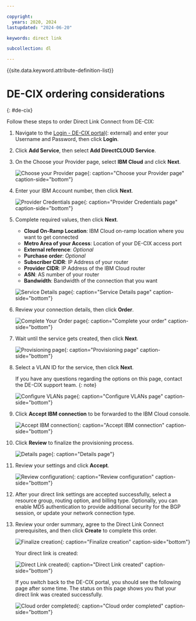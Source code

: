```yaml
---

copyright:
  years: 2020, 2024
lastupdated: "2024-06-20"

keywords: direct link

subcollection: dl

---
```


{{site.data.keyword.attribute-definition-list}}

# DE-CIX ordering considerations
{: #de-cix}

Follow these steps to order Direct Link Connect from DE-CIX:

1. Navigate to the [Login - DE-CIX portal](https://portal.de-cix.net/login){: external} and enter your Username and Password, then click **Login**.
1. Click **Add Service**, then select **Add DirectCLOUD Service**.
1. On the Choose your Provider page, select **IBM Cloud** and click **Next**.

   ![Choose your Provider page](images/decix-choose-provider.png "Choose your Provider page"){: caption="Choose your Provider page" caption-side="bottom"}

1. Enter your IBM Account number, then click **Next**.

   ![Provider Credentials page](images/decix-credentials.png "Provider Credentials page"){: caption="Provider Credentials page" caption-side="bottom"}

1. Complete required values, then click **Next**.

   * **Cloud On-Ramp Location**: IBM Cloud on-ramp location where you want to get connected
   * **Metro Area of your Access**: Location of your DE-CIX access port
   * **External reference**: _Optional_
   * **Purchase order**: _Optional_
   * **Subscriber CIDR**: IP Address of your router
   * **Provider CIDR**: IP Address of the IBM Cloud router
   * **ASN**: AS number of your router
   * **Bandwidth**: Bandwidth of the connection that you want

   ![Service Details page](images/decix-service-details.png "Service Details page"){: caption="Service Details page" caption-side="bottom"}

1. Review your connection details, then click **Order**.

   ![Complete Your Order page](images/decix-complete-order.png "Complete Your Order page"){: caption="Complete your order" caption-side="bottom"}

1. Wait until the service gets created, then click **Next**.

   ![Provisioning page](images/decix-provisioning.png "Provisioning page"){: caption="Provisioning page" caption-side="bottom"}

1. Select a VLAN ID for the service, then click **Next**.

   If you have any questions regarding the options on this page, contact the DE-CIX support team.
   {: note}

   ![Configure VLANs page](images/decix-configure-vlans.png "Configure VLANs page"){: caption="Configure VLANs page" caption-side="bottom"}

1. Click **Accept IBM connection** to be forwarded to the IBM Cloud console.

   ![Accept IBM connection](images/decix-accept-connection.png "Accept IBM connection"){: caption="Accept IBM connection" caption-side="bottom"}

1. Click **Review** to finalize the provisioning process.

   ![Details page](images/decix-review.png "Details page"){: caption="Details page"}

1. Review your settings and click **Accept**.

   ![Review configuration](images/decix-review-configuration.png "Review configuration"){: caption="Review configuration" caption-side="bottom"}

1. After your direct link settings are accepted successfully, select a resource group, routing option, and billing type. Optionally, you can enable MD5 authentication to provide additional security for the BGP session, or update your network connection type.

1. Review your order summary, agree to the Direct Link Connect prerequisites, and then click **Create** to complete this order.

   ![Finalize creation](images/decix-finalize-creation.png "Finalize creation"){: caption="Finalize creation" caption-side="bottom"}

   Your direct link is created:

   ![Direct Link created](images/decix-direct-link.png "Direct Link created"){: caption="Direct Link created" caption-side="bottom"}

   If you switch back to the DE-CIX portal, you should see the following page after some time. The status on this page shows you that your direct link was created successfully.

   ![Cloud order completed](images/decix-order-completed.png "Cloud order completed"){: caption="Cloud order completed" caption-side="bottom"}
